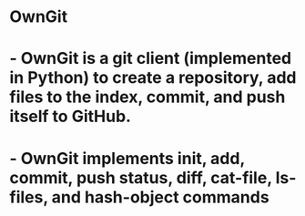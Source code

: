 # OwnGit
# - OwnGit is a git client (implemented in Python)  to create a repository, add files to the index, commit, and push itself to GitHub.
# - OwnGit implements init, add, commit, push   status, diff, cat-file, ls-files, and hash-object commands
